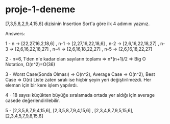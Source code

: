 # proje-1-deneme

[7,3,5,8,2,9,4,15,6] dizisinin Insertion Sort'a göre ilk 4 adımını yazınız.

Answers: 

1 - n -> [22,27,16,2,18,6] , n-1 -> [2,27,16,22,18,6] , n-2 -> [2,6,16,22,18,27] , n-3 -> [2,6,16,22,18,27] , n-4 -> [2,6,16,18,22,27] , n-5 -> [2,6,16,18,22,27]

2 - n=6, 1'den n'e kadar olan sayıların toplamı => n*(n+1)/2 => Big O Notation, O(n^2)=O(36)

3 - Worst Case(Sonda Olması) => O(n^2), Average Case => O(n^2), Best Case => O(n) Liste zaten sıralı ise hiçbir şeyin yeri değiştirilmezdi. Her eleman için bir kere işlem yapılırdı.

4 - 18 sayısı küçükten büyüğe sıralamada ortada yer aldığı için average casede değerlendirilebilir.

5 - [2,3,5,8,7,9,4,15,6], [2,3,5,8,7,9,4,15,6] , [2,3,4,8,7,9,5,15,6], [2,3,4,5,7,9,8,15,6]
